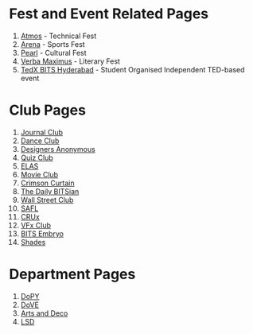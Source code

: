 <!-- TITLE: List of BITS Hyderabad Related Facebook Pages -->
# Fest and Event Related Pages
1. [Atmos](https://www.facebook.com/bits.atmos/) - Technical Fest
2.  [Arena](https://www.facebook.com/bits.arena/) - Sports Fest
3.  [Pearl](https://www.facebook.com/bitspearl/) - Cultural Fest
4.  [Verba Maximus](https://www.facebook.com/verbamaximus/) - Literary Fest
5.  [TedX BITS Hyderabad](https://www.facebook.com/TEDxBITSHyderabad/) - Student Organised Independent TED-based event

# Club Pages
1. [Journal Club](https://www.facebook.com/JournalClubBPHC/)
2. [Dance Club](https://www.facebook.com/thedanceclubbphc/)
3. [Designers Anonymous](https://www.facebook.com/designclubbphc/)
4. [Quiz Club](https://www.facebook.com/QuizClubBPHC/)
5. [ELAS](https://www.facebook.com/ELASatBPHC/)
6. [Movie Club](https://www.facebook.com/themovieclub.bphc/)
7. [Crimson Curtain](https://www.facebook.com/dramaticsatbphc/)
8. [The Daily BITSian](https://www.facebook.com/thedailybitsian/)
9. [Wall Street Club](https://www.facebook.com/WST.BPHC/)
10. [SAFL](https://www.facebook.com/langbphc/)
11. [CRUx](https://www.facebook.com/cruxbphc/)
12. [VFx Club](https://www.facebook.com/club.vfx/)
13. [BITS Embryo](https://www.facebook.com/BITSEmbryoHyd/)
14. [Shades](https://www.facebook.com/Shades.BPHC/)

# Department Pages
1. [DoPY](https://www.facebook.com/DoPY.BPHC/)
2. [DoVE](https://www.facebook.com/dovebitshyd/)
3. [Arts and Deco](https://www.facebook.com/artsndecobphc/)
4. [LSD](https://www.facebook.com/LSD.bphc/)